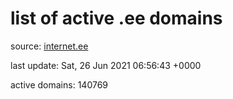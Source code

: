 # list of active .ee domains

source: [internet.ee](https://internet.ee/domains/ee-zone-file)

last update: Sat, 26 Jun 2021 06:56:43 +0000

active domains: 140769
